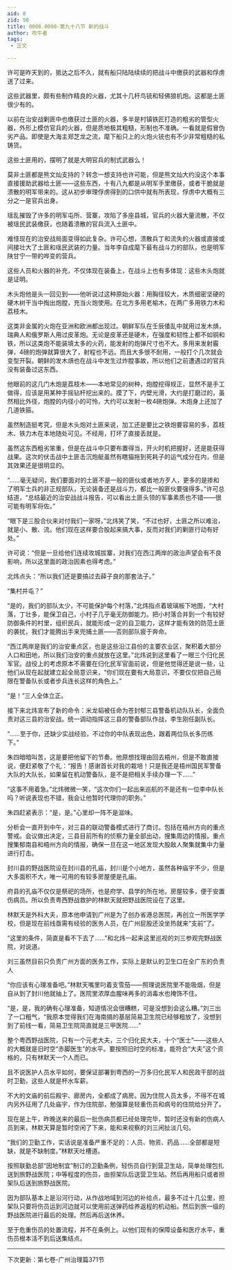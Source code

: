 ```yaml
---
aid: 8
zid: 98
title: 0008.0098-第九十八节 新的战斗
author: 吹牛者
tags: 
 - 正文

---
```




许可是昨天到的，抵达之后不久，就有船只陆陆续续的把战斗中缴获的武器和俘虏送了过来。

这些武器里，颇有些制作精良的火器，尤其十几杆鸟铳和轻佛狼机炮。这都是土匪很少有的。

以前在治安战剿匪中也缴获过土匪的火器，多半是村镇铁匠打造的粗劣的管型火器，外形上模仿官兵的火器，但是质地极其粗糙，形制也不准确。一看就是假冒伪劣产品。即使是大海主郑芝龙之流，麾下船只上的火炮火铳也有不少非常粗糙的私铸货。

这些土匪用的，摆明了就是大明官兵的制式武器么！

莫非土匪都是熊文灿支持的？转念一想支持也许可能，但是熊文灿大约没这个本事直接援助武器给土匪――这些东西，十有八九都是从明军手里缴获，或者干脆就是溃散的明军带来的。这从初步审理俘虏得到的口供中就有所表现，俘虏中大概有三分之一是官兵出身。

瑶乱摧毁了许多的明军屯所、营寨，攻陷了多座县城，官兵的火器大量流散，不仅被瑶民武装缴获，也随着溃散的官兵流入土匪中。

难怪现在的治安战局面变得如此复杂。许可心想，溃散兵丁和流失的火器或直接或间接壮大了土匪和瑶民武装的力量。当年李自成麾下最有战斗力的部队，也是明军陕甘宁一带的哗变的营兵。

这些人员和火器的补充，不仅体现在装备上，在战斗上也有多体现：这些木头炮就是证明。

木头炮他是头一回见到――他听说过这种原始火器：用胸径较大，木质细密坚硬的硬木树干当中掏出炮膛，充当火炮使用。在北方多用老榆木，在两广多用铁力木和荔枝木。

这类非金属的火炮在亚洲和欧洲都出现过。朝鲜军队在壬辰倭乱中就用过发木熕，瑞典人和俄罗斯人用过皮革炮。无论是皮革还是硬木，在强度和韧性上都不如铜和铁，所以这类炮不能装填太多的火药，能发射的炮弹尺寸也不大。多用来发射霰弹，4磅的炮弹就算很大了，射程也不远。而且大多很不耐用，一般打个几次就会变型开裂。朝鲜的发木熕也在战斗中发生过炸膛事故，所以他们之前遭遇过的官兵没有装备过这东西。

他眼前的这几门木炮是荔枝木――本地常见的树种，炮膛挖得规正，显然不是手工做得，应该是用某种手摇钻杆挖出来的。摸了下，内壁光滑，大约是打磨过的，虽然相比外径，炮膛的内径小的可怜，大约可以发射一枚4磅炮弹。木炮身上还加了几道铁箍。

虽然制造挺考究，但是木头炮对土匪来说，加工还是要比之铁炮要容易的多，荔枝木、铁力木在本地随处可见。不经用，打坏了直接丢就是。

虽然这东西粗劣笨重，但是在战斗中只要布置得当，开火时机把握好，还是能获得战果。这次的伏击战中土匪击沉炮艇虽然有瞎猫拖到死耗子的运气成分在内，但是其效果还是很明显的。

“……毫无疑问，我们要面对的土匪不是一般的匪伙或者地方歹人，更多的是掺和了明军士兵的非正规部队，无论装备还是战斗力，都比一般匪伙要强得多。”许可总结道，“总结最近的治安战战斗报告，可以看出土匪头领的军事素质也不错――很可能有明军将佐。”

“眼下是三股合伙来对付我们一家呀。”北炜笑了笑，“不过也好，土匪之所以难治，就是小、散、流。他们现在这样要合股起来搞大事，反而对我们的剿匪行动有好处。”

许可说：“但是一旦给他们连续攻城拔寨，对我们在西江两岸的政治声望会有不良影响，所以这里面的政治因素也得考虑。”

北炜点头：“所以我们还是要搞过去薛子良的那套法子。”

“集村并屯？”

“是的，我们的部队太少，不可能保护每个村落，”北炜指点着玻璃板下地图，“大村落，丁壮多，能保卫自己，小村子几乎毫无防御能力。把小村落合并到一个有较好防御条件的村里，组织民兵，就能形成一定的自卫能力，这样才能有效的防范土匪的袭扰，我们才能腾出手来兜捕土匪――否则部队疲于奔命。

“西江两岸是我们的治安重点区，也是这些沿江县份的主要农业区，聚积着大部分人口和田地，所以我们治安的重点就放在这里。”北炜说到这里看了一眼三个归化民军官。战役上的考虑原本不需要在归化民军官面前说，但是他觉得还是说一些，让他们从现在起就建立起全局意识来，“你们现在要有大局意识，不要仅仅把自己局限在警备队长或者步兵连长这样的角色上。”

“是！”三人全体立正。

接下来北炜宣布了新的命令：米龙韬被任命为苍封郁三县警备机动队队长，全面负责对这三县的治安战。统一调动指挥这三县的警备部队作战，李生刚任副队长。

“……至于你，还缺少实战经验，不过你的中队表现出色，跟着两位队长多历练下。”

朱四暗暗叫苦，这是要把他留下的节奏。他原想找理由回去梧州，但是不敢直接说，便赶紧敬了个礼：“报告！感谢首长对我的栽培！只是我还是梧州国民军警备大队的大队长，如果留在机动警备队，是不是把相关手续办理一下……”

“这事不用着急。”北炜微微一笑，“这次你们一起出来巡航的不是还有一位李中队长吗？听说表现也不错，我会让他暂时代理你的职务。”

朱四赶紧表示：“是，是。”心里却一阵不是滋味。

分析会一直开到中午，对三县的联动警备模式进行了商讨。包括在梧州方向的重点警戒。会议做出决定，三县目前所有的侦察力量全部出动，搜集周边的情报。重点搜集郁南县和梧州方向的情报，确保一旦在这一地区发现大股敌人聚集就集中力量进行打击。

封川县的野战医院设在封川县的孔庙，封川是个小地方，虽然各种庙宇不少，但是大多面积不大，唯一可用的有较多房屋便是孔庙。

府县的孔庙不仅仅是祭祀的场所，也是府学、县学的所在地，房屋较多，便于安置伤病员。所以负责粤西野战救护的林默天就把野战医院设在了这里。

林默天是外科大夫，原本他申请到广州是为了创办省港总医院，再创立一所医学学校，但是现在前线亟需有经验的医务人员，在广州屁股还没坐热就来“支前”了。

“这里的条件，简直是看不下去了……”和北炜一起来这里巡视的刘三参观完野战医院，对说道。

刘三虽然目前只负责广州方面的医务工作，实际上是默认的卫生口在全广东的负责人

“你应该有心理准备吧。”林默天嘴里叼着支雪茄――照理说医院里不能吸烟，但是自从到了封川他就抽上了。医院里浓厚血腥味再多的消毒水也掩饰不住。

“是，是，我的确有心理准备，知道情况会很糟糕，可是没想到会这么糟。”刘三出了一口粗气，“我原本觉得我们在海南搞的基层简易卫生院已经够粗放了，没想到到了前线一看，简易卫生院简直就是三甲医院……”

整个粤西野战医院，只有一个元老大夫，三个归化民大夫，十个“医士”――这些人的大概就是旧时空“赤脚医生”的水平。要按照旧时空的标准，能符合“大夫”这个资格的，只有林默天一个人而已。

且不说医护人员水平如何，要保证部署到粤西的一万多归化民军人和民政干部的战时卫勤，这些人就是杯水车薪。

不大的文庙的前后殿宇、廊房内，全都成了病房。因为住院人员太多，不得不在城内另外征用了几处庙宇，作为住院部，勉强算是轻重伤员和病号的住院给分开了。

现在是上午，昨晚送来的最后一批伤病员都已经处理完毕，暂时还没有新的伤病人员到来，林默天算是暂时空闲了下来，能和来视察的刘三闲扯淡几句。

“我们的卫勤工作，实话说是准备严重不足的：人员、物资、药品……全部都是短缺，就是不缺制度。”林默天吐槽道。

按照联勤总部“因地制宜”制订的卫勤条例，轻伤员自行到营卫生站，简单处理包扎送到旅野战医院；中等程度的伤员，由担架队后送营卫生站。然后再用船只或者担架队后送到旅野战医院。

因为部队基本上是沿河行动，从作战地域到河边的补给点，最多不过十几公里，担架队只要将伤员运到河边就可以使用前送弹药给养返程的机动船。然后到旅一级的野战医院进行最后的处理。然后再后送休养。

至于危重伤员的处置流程，并不在条例上。以他们现有的保障设备和医疗水平，重伤员根本活不到后送集结点。

--------------------------------------------

下次更新：第七卷-广州治理篇371节



